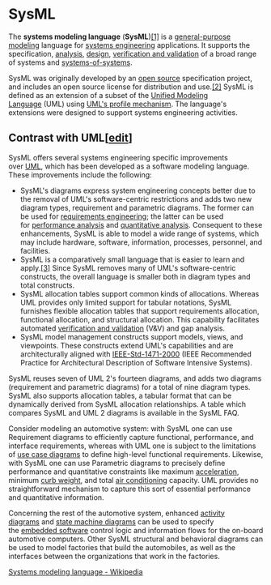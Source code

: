 # SysML

The **systems modeling language** (**SysML**)[[1]](https://en.wikipedia.org/wiki/Systems_modeling_language#cite_note-1) is a [general-purpose modeling](https://en.wikipedia.org/wiki/General-purpose_modeling "General-purpose modeling") language for [systems engineering](https://en.wikipedia.org/wiki/Systems_engineering "Systems engineering") applications. It supports the specification, [analysis](https://en.wikipedia.org/wiki/Analysis "Analysis"), [design](https://en.wikipedia.org/wiki/Design "Design"), [verification and validation](https://en.wikipedia.org/wiki/Verification_and_validation "Verification and validation") of a broad range of systems and [systems-of-systems](https://en.wikipedia.org/wiki/System_of_systems "System of systems").

SysML was originally developed by an [open source](https://en.wikipedia.org/wiki/Open_source "Open source") specification project, and includes an open source license for distribution and use.[[2]](https://en.wikipedia.org/wiki/Systems_modeling_language#cite_note-2) SysML is defined as an extension of a subset of the [Unified Modeling Language](https://en.wikipedia.org/wiki/Unified_Modeling_Language "Unified Modeling Language") (UML) using [UML's profile mechanism](https://en.wikipedia.org/wiki/Profile_(UML) "Profile (UML)"). The language's extensions were designed to support systems engineering activities.

## Contrast with UML[[edit](https://en.wikipedia.org/w/index.php?title=Systems_modeling_language&action=edit&section=1 "Edit section: Contrast with UML")]

SysML offers several systems engineering specific improvements over [UML](https://en.wikipedia.org/wiki/Unified_Modelling_Language "Unified Modelling Language"), which has been developed as a software modeling language. These improvements include the following:

- SysML's diagrams express system engineering concepts better due to the removal of UML's software-centric restrictions and adds two new diagram types, requirement and parametric diagrams. The former can be used for [requirements engineering](https://en.wikipedia.org/wiki/Requirements_engineering "Requirements engineering"); the latter can be used for [performance analysis](https://en.wikipedia.org/wiki/Profiling_(computer_programming) "Profiling (computer programming)") and [quantitative analysis](https://en.wikipedia.org/wiki/Statistics "Statistics"). Consequent to these enhancements, SysML is able to model a wide range of systems, which may include hardware, software, information, processes, personnel, and facilities.
- SysML is a comparatively small language that is easier to learn and apply.[[3]](https://en.wikipedia.org/wiki/Systems_modeling_language#cite_note-3) Since SysML removes many of UML's software-centric constructs, the overall language is smaller both in diagram types and total constructs.
- SysML allocation tables support common kinds of allocations. Whereas UML provides only limited support for tabular notations, SysML furnishes flexible allocation tables that support requirements allocation, functional allocation, and structural allocation. This capability facilitates automated [verification and validation](https://en.wikipedia.org/wiki/Verification_and_validation "Verification and validation") (V&V) and gap analysis.
- SysML model management constructs support models, views, and viewpoints. These constructs extend UML's capabilities and are architecturally aligned with [IEEE-Std-1471-2000](https://en.wikipedia.org/wiki/IEEE-Std-1471-2000 "IEEE-Std-1471-2000") (IEEE Recommended Practice for Architectural Description of Software Intensive Systems).

SysML reuses seven of UML 2's fourteen diagrams, and adds two diagrams (requirement and parametric diagrams) for a total of nine diagram types. SysML also supports allocation tables, a tabular format that can be dynamically derived from SysML allocation relationships. A table which compares SysML and UML 2 diagrams is available in the SysML FAQ.

Consider modeling an automotive system: with SysML one can use Requirement diagrams to efficiently capture functional, performance, and interface requirements, whereas with UML one is subject to the limitations of [use case diagrams](https://en.wikipedia.org/wiki/Use_case_diagram "Use case diagram") to define high-level functional requirements. Likewise, with SysML one can use Parametric diagrams to precisely define performance and quantitative constraints like maximum [acceleration](https://en.wikipedia.org/wiki/Acceleration "Acceleration"), minimum [curb weight](https://en.wikipedia.org/wiki/Curb_weight "Curb weight"), and total [air conditioning](https://en.wikipedia.org/wiki/Air_conditioning "Air conditioning") capacity. UML provides no straightforward mechanism to capture this sort of essential performance and quantitative information.

Concerning the rest of the automotive system, enhanced [activity diagrams](https://en.wikipedia.org/wiki/Activity_diagram "Activity diagram") and [state machine diagrams](https://en.wikipedia.org/wiki/State_diagram#UML_state_diagram "State diagram") can be used to specify the [embedded software](https://en.wikipedia.org/wiki/Embedded_software "Embedded software") control logic and information flows for the on-board automotive computers. Other SysML structural and behavioral diagrams can be used to model factories that build the automobiles, as well as the interfaces between the organizations that work in the factories.





[Systems modeling language - Wikipedia](https://en.wikipedia.org/wiki/Systems_modeling_language)
